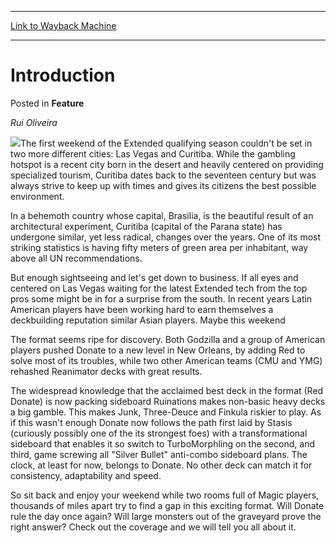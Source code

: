 
---
[Link to Wayback Machine](https://web.archive.org/web/20171030003705/https://magic.wizards.com/en/articles/archive/feature/introduction-2000-01-01)

[_metadata_:wayback_url]:- "https://magic.wizards.com/en/articles/archive/feature/introduction-2000-01-01"
[_metadata_:wayback_raw_url]:- "https://web.archive.org/web/20171030003705id_/https://magic.wizards.com/en/articles/archive/feature/introduction-2000-01-01"
[_metadata_:wayback_capture_timestamp]:- "2017-10-30 00:37:05+00:00"
[_metadata_:publish_date]:- "2000-01-01"
[_metadata_:description]:- "Rui Oliveira The first weekend of the Extended qualifying season couldn't be set in two more different cities: Las Vegas and Curitiba. While the gambling hotspot is a recent city born in the desert and heavily centered on providing specialized tourism, Curitiba dates back to the seventeen century but was always strive to keep up with times and gives its citizens the best possible environment."
[_metadata_:generator]:- "Drupal 7 (http://drupal.org)"
---


Introduction
============



 Posted in **Feature**












*Rui Oliveira*


![](https://media.magic.wizards.com/image_legacy_migration/sideboard/images/gpcur01/a999.jpg)The first weekend of the Extended qualifying season couldn't be set in two more different cities: Las Vegas and Curitiba. While the gambling hotspot is a recent city born in the desert and heavily centered on providing specialized tourism, Curitiba dates back to the seventeen century but was always strive to keep up with times and gives its citizens the best possible environment.


In a behemoth country whose capital, Brasilia, is the beautiful result of an architectural experiment, Curitiba (capital of the Parana state) has undergone similar, yet less radical, changes over the years. One of its most striking statistics is having fifty meters of green area per inhabitant, way above all UN recommendations.


But enough sightseeing and let's get down to business. If all eyes and centered on Las Vegas waiting for the latest Extended tech from the top pros some might be in for a surprise from the south. In recent years Latin American players have been working hard to earn themselves a deckbuilding reputation similar Asian players. Maybe this weekend


The format seems ripe for discovery. Both Godzilla and a group of American players pushed Donate to a new level in New Orleans, by adding Red to solve most of its troubles, while two other American teams (CMU and YMG) rehashed Reanimator decks with great results.


The widespread knowledge that the acclaimed best deck in the format (Red Donate) is now packing sideboard Ruinations makes non-basic heavy decks a big gamble. This makes Junk, Three-Deuce and Finkula riskier to play. As if this wasn't enough Donate now follows the path first laid by Stasis (curiously possibly one of the its strongest foes) with a transformational sideboard that enables it so switch to TurboMorphling on the second, and third, game screwing all "Silver Bullet" anti-combo sideboard plans. The clock, at least for now, belongs to Donate. No other deck can match it for consistency, adaptability and speed.


So sit back and enjoy your weekend while two rooms full of Magic players, thousands of miles apart try to find a gap in this exciting format. Will Donate rule the day once again? Will large monsters out of the graveyard prove the right answer? Check out the coverage and we will tell you all about it.









